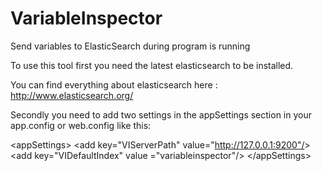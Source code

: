 VariableInspector
=================

Send variables to ElasticSearch during program is running

To use this tool first you need the latest elasticsearch to be installed.

You can find everything about elasticsearch here : http://www.elasticsearch.org/

Secondly you need to add two settings in the appSettings section in your app.config or web.config like this:

&lt;appSettings&gt;
    &lt;add key="VIServerPath" value="http://127.0.0.1:9200"/&gt;
    &lt;add key="VIDefaultIndex" value ="variableinspector"/&gt;
&lt;/appSettings&gt;
